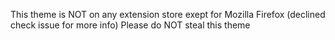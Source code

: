 This theme is NOT on any extension store exept for Mozilla Firefox (declined check issue for more info)
Please do NOT steal this theme

